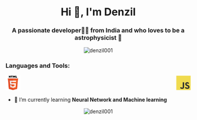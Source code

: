 <h1 align="center">Hi 👋, I'm Denzil</h1>
<h3 align="center">A passionate developer👨‍💻 from India and who loves to be a astrophysicist 🌌</h3>

<p align="center"> <img src="https://komarev.com/ghpvc/?username=denzil001&label=Profile%20views&color=0e75b6&style=flat" alt="denzil001" /> </p>

<h3 align="left">Languages and Tools:</h3>
<p align="center" style="display: flex; justify-content: space-between; gap: 2em; text-decoration: none;">
  <a href="https://www.w3.org/html/" target="_blank" rel="noreferrer">
    <img src="https://raw.githubusercontent.com/devicons/devicon/master/icons/html5/html5-original-wordmark.svg" alt="html5" width="40" height="40"/>
  </a>
  <a href="https://developer.mozilla.org/en-US/docs/Web/JavaScript" target="_blank" rel="noreferrer">
    <img src="https://raw.githubusercontent.com/devicons/devicon/master/icons/javascript/javascript-original.svg" alt="javascript" width="40" height="40"/>
  </a>
</p>


- 🌱 I’m currently learning **Neural Network and Machine learning**


<p align="center"><img align="center" src="https://github-readme-stats.vercel.app/api/top-langs?username=denzil001&show_icons=true&locale=en&layout=compact" alt="denzil001" /></p>
